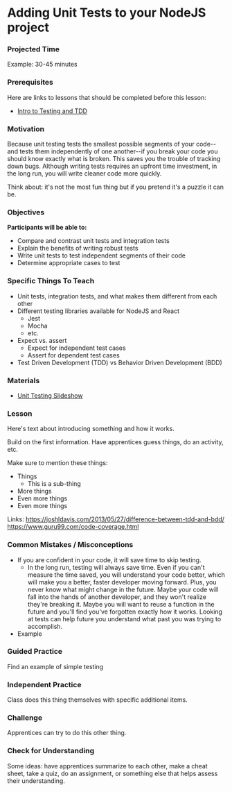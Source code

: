 # Adding Unit Tests to your NodeJS project

### Projected Time

Example: 30-45 minutes

### Prerequisites

Here are links to lessons that should be completed before this lesson:

- [Intro to Testing and TDD](testing-and-tdd.md)

### Motivation

Because unit testing tests the smallest possible segments of your code--and tests them independently of one another--if you break your code you should know exactly what is broken. This saves you the trouble of tracking down bugs. Although writing tests requires an upfront time investment, in the long run, you will write cleaner code more quickly.

Think about: it's not the most fun thing but if you pretend it's a puzzle it can be.


### Objectives

**Participants will be able to:**

- Compare and contrast unit tests and integration tests
- Explain the benefits of writing robust tests
- Write unit tests to test independent segments of their code
- Determine appropriate cases to test

### Specific Things To Teach

- Unit tests, integration tests, and what makes them different from each other
- Different testing libraries available for NodeJS and React
	- Jest
	- Mocha
	- etc.
- Expect vs. assert
	- Expect for independent test cases
	- Assert for dependent test cases
- Test Driven Development (TDD) vs Behavior Driven Development (BDD)

### Materials

- [Unit Testing Slideshow](https://docs.google.com/presentation/d/1p7fa20o7lRyvXuXhsFz8MfHktY5MaqSPSrLdNjocNcE/edit#slide=id.p)

### Lesson

Here's text about introducing something and how it works.

Build on the first information. Have apprentices guess things, do an activity, etc.

Make sure to mention these things:

- Things
	- This is a sub-thing
- More things
- Even more things
- Even more things

Links: https://joshldavis.com/2013/05/27/difference-between-tdd-and-bdd/
https://www.guru99.com/code-coverage.html


### Common Mistakes / Misconceptions

- If you are confident in your code, it will save time to skip testing.
	- In the long run, testing will always save time. Even if you can't measure the time saved, you will understand your code better, which will make you a better, faster developer moving forward. Plus, you never know what might change in the future. Maybe your code will fall into the hands of another developer, and they won't realize they're breaking it. Maybe you will want to reuse a function in the future and you'll find you've forgotten exactly how it works. Looking at tests can help future you understand what past you was trying to accomplish.
- Example


### Guided Practice

Find an example of simple testing


### Independent Practice

Class does this thing themselves with specific additional items.


### Challenge

Apprentices can try to do this other thing.


### Check for Understanding

Some ideas: have apprentices summarize to each other, make a cheat sheet, take a quiz, do an assignment, or something else that helps assess their understanding.
